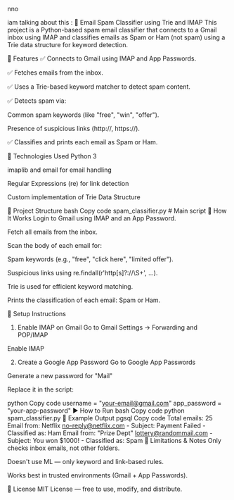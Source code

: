 nno

iam talking about this :
📧 Email Spam Classifier using Trie and IMAP
This project is a Python-based spam email classifier that connects to a Gmail inbox using IMAP and classifies emails as Spam or Ham (not spam) using a Trie data structure for keyword detection.

🚀 Features
✅ Connects to Gmail using IMAP and App Passwords.

✅ Fetches emails from the inbox.

✅ Uses a Trie-based keyword matcher to detect spam content.

✅ Detects spam via:

Common spam keywords (like "free", "win", "offer").

Presence of suspicious links (http://, https://).

✅ Classifies and prints each email as Spam or Ham.

🧰 Technologies Used
Python 3

imaplib and email for email handling

Regular Expressions (re) for link detection

Custom implementation of Trie Data Structure

📁 Project Structure
bash
Copy code
spam_classifier.py        # Main script
🧠 How It Works
Login to Gmail using IMAP and an App Password.

Fetch all emails from the inbox.

Scan the body of each email for:

Spam keywords (e.g., "free", "click here", "limited offer").

Suspicious links using re.findall(r'http[s]?://\S+', ...).

Trie is used for efficient keyword matching.

Prints the classification of each email: Spam or Ham.

🔐 Setup Instructions
1. Enable IMAP on Gmail
Go to Gmail Settings → Forwarding and POP/IMAP

Enable IMAP

2. Create a Google App Password
Go to Google App Passwords

Generate a new password for "Mail"

Replace it in the script:

python
Copy code
username = "your-email@gmail.com"
app_password = "your-app-password"
▶️ How to Run
bash
Copy code
python spam_classifier.py
📌 Example Output
pgsql
Copy code
Total emails: 25
Email from: Netflix <no-reply@netflix.com> - Subject: Payment Failed - Classified as: Ham
Email from: "Prize Dept" <lottery@randommail.com> - Subject: You won $1000! - Classified as: Spam
📌 Limitations & Notes
Only checks inbox emails, not other folders.

Doesn't use ML — only keyword and link-based rules.

Works best in trusted environments (Gmail + App Passwords).

📜 License
MIT License — free to use, modify, and distribute.
